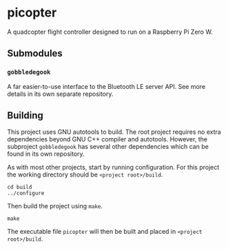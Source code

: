 # picopter
A quadcopter flight controller designed to run on a Raspberry Pi Zero W.

## Submodules
### `gobbledegook`
A far easier-to-use interface to the Bluetooth LE server API. See more details in its own separate repository.

## Building
This project uses GNU autotools to build. The root project requires no extra dependencies beyond GNU C++ compiler and autotools. However, the subproject `gobbledegook` has several other dependencies which can be found in its own repository.

As with most other projects, start by running configuration. For this project the working directory should be `<project root>/build`.
```
cd build
../configure
```

Then build the project using `make`.
```
make
```

The executable file `picopter` will then be built and placed in `<project root>/build`.
